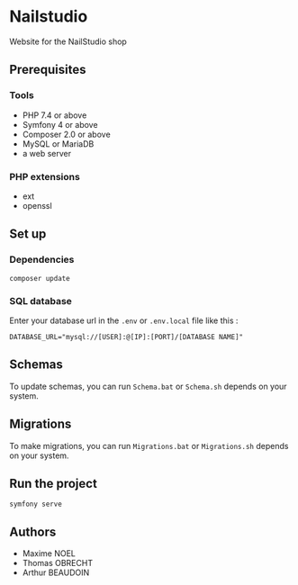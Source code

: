 # Nailstudio

Website for the NailStudio shop

## Prerequisites

### Tools

+ PHP 7.4 or above
+ Symfony 4 or above
+ Composer 2.0 or above
+ MySQL or MariaDB
+ a web server

### PHP extensions

+ ext
+ openssl

## Set up 

### Dependencies

```shell
composer update
```

### SQL database

Enter your database url in the `.env` or `.env.local` file like this :

```dotenv
DATABASE_URL="mysql://[USER]:@[IP]:[PORT]/[DATABASE NAME]"
```

## Schemas

To update schemas, you can run `Schema.bat` or `Schema.sh` depends on your system.

## Migrations

To make migrations, you can run `Migrations.bat` or `Migrations.sh` depends on your system.

## Run the project

```shell
symfony serve
```

## Authors

+ Maxime NOEL
+ Thomas OBRECHT
+ Arthur BEAUDOIN
